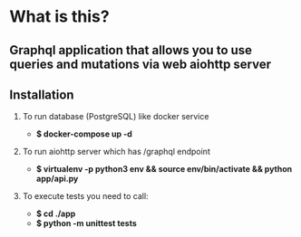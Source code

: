 # What is this?

## Graphql application that allows you to use queries and mutations via web aiohttp server

## **Installation**

1. To run database (PostgreSQL) like docker service
    * **$ docker-compose up -d**
2. To run aiohttp server which has /graphql endpoint
    * **$ virtualenv -p python3 env && source env/bin/activate && python app/api.py**

3. To execute tests you need to call:
   * **$ cd ./app**
   * **$ python -m unittest tests**